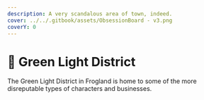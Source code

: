 ```yaml
---
description: A very scandalous area of town, indeed.
cover: ../../.gitbook/assets/ObsessionBoard - v3.png
coverY: 0
---
```


# 👯 Green Light District

The Green Light District in Frogland is home to some of the more disreputable types of characters and businesses.&#x20;
